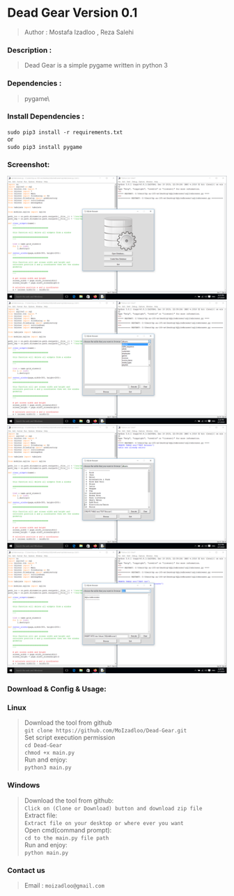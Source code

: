 Dead Gear Version 0.1
=============
>Author : Mostafa Izadloo , Reza Salehi
### Description :
>Dead Gear is a simple pygame written in python 3
### Dependencies :
>pygame\
### Install Dependencies :
`sudo pip3 install -r requirements.txt`\
or\
`sudo pip3 install pygame`
### Screenshot:
![](https://github.com/MoIzadloo/SQLiteBrowser/blob/master/Screenshot/Screenshot%20(1).png)\
![](https://github.com/MoIzadloo/SQLiteBrowser/blob/master/Screenshot/Screenshot%20(2).png)\
![](https://github.com/MoIzadloo/SQLiteBrowser/blob/master/Screenshot/Screenshot%20(3).png)\
![](https://github.com/MoIzadloo/SQLiteBrowser/blob/master/Screenshot/Screenshot%20(4).png)
### Download & Config & Usage:
### Linux
>Download the tool from github\
`git clone https://github.com/MoIzadloo/Dead-Gear.git`\
>Set script execution permission\
`cd Dead-Gear`\
 `chmod +x main.py`\
 >Run and enjoy:\
 `python3 main.py`
 ### Windows
 >Download the tool from github:\
 `Click on (Clone or Download) button and download zip file`\
 >Extract file:\
 `Extract file on your desktop or where ever you want`\
 >Open cmd(command prompt):\
 `cd to the main.py file path`\
 >Run and enjoy:\
 `python main.py`
 ### Contact us
 >Email :
 `moizadloo@gmail.com`
